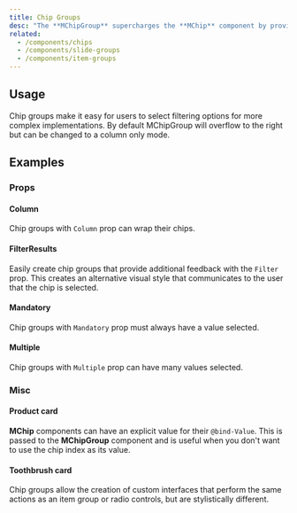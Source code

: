 ```yaml
---
title: Chip Groups
desc: "The **MChipGroup** supercharges the **MChip** component by providing groupable functionality. It is used for creating groups of selections using chips."
related:
  - /components/chips
  - /components/slide-groups
  - /components/item-groups
---
```


## Usage

Chip groups make it easy for users to select filtering options for more complex implementations. By default MChipGroup will overflow to the right but can be changed to a column only mode.

<chip-groups-usage></chip-groups-usage>

## Examples

### Props

#### Column

Chip groups with `Column` prop can wrap their chips.

<masa-example file="Examples.chip_groups.Column"></masa-example>

#### FilterResults

Easily create chip groups that provide additional feedback with the `Filter` prop. This creates an alternative visual style that communicates to the user that the chip is selected.

<masa-example file="Examples.chip_groups.FilterResults"></masa-example>

#### Mandatory

Chip groups with `Mandatory` prop must always have a value selected.

<masa-example file="Examples.chip_groups.Mandatory"></masa-example>

#### Multiple

Chip groups with `Multiple` prop can have many values selected.

<masa-example file="Examples.chip_groups.Multiple"></masa-example>

### Misc

#### Product card

**MChip** components can have an explicit value for their `@bind-Value`. This is passed to the **MChipGroup** component and is useful when you don't want to use the chip index as its value.

<masa-example file="Examples.chip_groups.ProductCard"></masa-example>

#### Toothbrush card

Chip groups allow the creation of custom interfaces that perform the same actions as an item group or radio controls, but are stylistically different.

<masa-example file="Examples.chip_groups.ToothbrushCard"></masa-example>